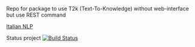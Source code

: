 Repo for package to use T2k (Text-To-Knowledge) without web-interface
but use REST command

[Italian NLP](http://www.italianlp.it/demo/t2k-text-to-knowledge/)


Status project [![Build Status](https://travis-ci.org/imatesiu/RestT2K.svg?branch=master)](https://travis-ci.org/imatesiu/RestT2K)